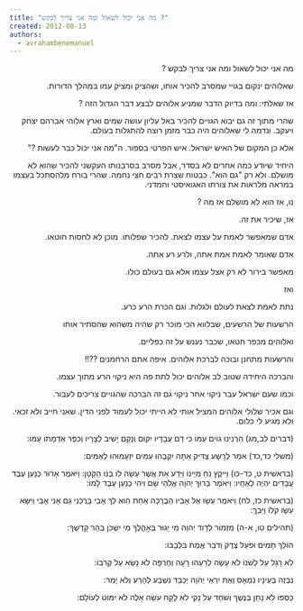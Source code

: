 ```yaml
---
title: "מה אני יכול לשאול ומה אני צריך לבקש ?"
created: 2012-08-13
authors: 
  - avrahambenemanuel
---
```

<div dir="rtl">
מה אני יכול לשאול ומה אני צריך לבקש ?

שאלוהים ינקום בגויי שמסרב להכיר אותו, ושהציק ומציק עמו במהלך הדורות.

אז שאלתי: ומה בדיוק הדבר שמניע אלוהים לבצע דבר הגדול הזה ?

שהרי מתוך זה גם יבוא הגויים להכיר באל עליון עושה שמים וארץ אלוהי אברהם יצחק ויעקב. ונדמה לי שאלוהים היה כבר מזמן רוצה להתגלות בעולם.

אלא כן המקום של האיש ישראל. איש הפרטי בספור. ה"מה אני יכול כבר לעשות ?"

היחיד שיודע כמה אחרים לא בסדר, אבל מסרב בסרבנותו העקשני להכיר שהוא לא מושלם. ולא רק "גם הוא". כבטוח שצרת רבים חצי נחמה. שהרי בורח מלהסתכל בעצמו במראה מלראות את צורתו האגואיסטי וחמדני.

נו, אז הוא לא מושלם אז מה ?

אז, שיכיר את זה.

אדם שמאפשר לאמת על עצמו לצאת. להכיר שפלותו. מוכן לא לחסות חוטאו.

אדם שאומר לאמת אמת אתה, ולרע רע אתה.

מאפשר בירור לא רק אצל עצמו אלא גם בעולם כולו.

ואז

נתת לאמת לצאת לעולם ולגלות. וגם הכרת הרע כרע.

הרשעות של הרשעים, שבלווא הכי מוכר רק שהיה משהוא שהסתיר אותו

ואלוהים מכפר חטאו, שכבר נענש על זה כפליים.

והרשעות מתחנן ובוכה לברכת אלוהים. איפה אתם הרחמנים ??!!

והברכה היחידה שטוב לב אלוהים יכול לתת פה היא ניקוי הרע מתוך עצמו.

וכמו שעם ישראל עבר ניקוי אחר ניקוי גם זה הברכה שהגויים צריכים לעבור.

וגם אכיר שלולי אלוהים המציל אותי לא הייתי יכול לעמוד לפני הדין. שאני חייב ולא זכאי. ולא מגיע לי כלום.

  
  
  
  

(דברים לב,מג) הַרְנִינוּ גוֹיִם עַמּוֹ כִּי דַם עֲבָדָיו יִקּוֹם וְנָקָם יָשִׁיב לְצָרָיו וְכִפֶּר אַדְמָתוֹ עַמּוֹ:

(משלי כד,כד) אֹמֵר לְרָשָׁע צַדִּיק אָתָּה יִקְּבֻהוּ עַמִּים יִזְעָמוּהוּ לְאֻמִּים:

(בראשית ט, כד-כו) וַיִּיקֶץ נֹחַ מִיֵּינוֹ וַיֵּדַע אֵת אֲשֶׁר עָשָׂה לוֹ בְּנוֹ הַקָּטָן: וַיֹּאמֶר אָרוּר כְּנָעַן עֶבֶד עֲבָדִים יִהְיֶה לְאֶחָיו: וַיֹּאמֶר בָּרוּךְ יְהֹוָה אֱלֹהֵי שֵׁם וִיהִי כְנַעַן עֶבֶד לָמוֹ:

(בראשית כז, לח) וַיֹּאמֶר עֵשָׂו אֶל אָבִיו הַבֲרָכָה אַחַת הִוא לְךָ אָבִי בָּרֲכֵנִי גַם אָנִי אָבִי וַיִּשָּׂא עֵשָׂו קֹלוֹ וַיֵּבְךְּ:

(תהילים טו, א-ה) מִזְמוֹר לְדָוִד יְהֹוָה מִי יָגוּר בְּאָהֳלֶךָ מִי יִשְׁכֹּן בְּהַר קָדְשֶׁךָ:

הוֹלֵךְ תָּמִים וּפֹעֵל צֶדֶק וְדֹבֵר אֱמֶת בִּלְבָבוֹ:

לֹא רָגַל עַל לְשֹׁנוֹ לֹא עָשָׂה לְרֵעֵהוּ רָעָה וְחֶרְפָּה לֹא נָשָׂא עַל קְרֹבוֹ:

נִבְזֶה בְּעֵינָיו נִמְאָס וְאֶת יִרְאֵי יְהֹוָה יְכַבֵּד נִשְׁבַּע לְהָרַע וְלֹא יָמִר:

כַּסְפּוֹ לֹא נָתַן בְּנֶשֶׁךְ וְשֹׁחַד עַל נָקִי לֹא לָקָח עֹשֵׂה אֵלֶּה לֹא יִמּוֹט לְעוֹלָם:
</div>